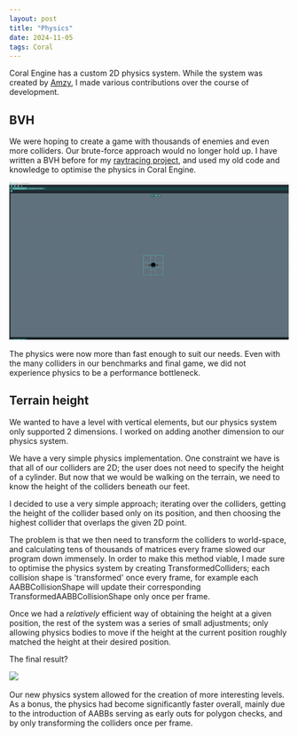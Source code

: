 ```yaml
---
layout: post
title: "Physics"
date: 2024-11-05
tags: Coral
---
```


Coral Engine has a custom 2D physics system. While the system was created by [Amzy](https://www.linkedin.com/in/amalia-amzy-zarcu-001b57295/), I made various contributions over the course of development.

[//]: # (TODO: Consider adding information about adding different collision shapes)

## BVH

We were hoping to create a game with thousands of enemies and even more colliders. Our brute-force approach would no longer hold up. I have written a BVH before for my [raytracing project](/projects/spider-sling), and used my old code and knowledge to optimise the physics in Coral Engine.

![](/img/projects/y2/coral/bvh.gif)

The physics were now more than fast enough to suit our needs. Even with the many colliders in our benchmarks and final game, we did not experience physics to be a performance bottleneck.

## Terrain height

We wanted to have a level with vertical elements, but our physics system only supported 2 dimensions. I worked on adding another dimension to our physics system.

We have a very simple physics implementation. One constraint we have is that all of our colliders are 2D; the user does not need to specify the height of a cylinder. But now that we would be walking on the terrain, we need to know the height of the colliders beneath our feet.

I decided to use a very simple approach; iterating over the colliders, getting the height of the collider based only on its position, and then choosing the highest collider that overlaps the given 2D point.

The problem is that we then need to transform the colliders to world-space, and calculating tens of thousands of  matrices every frame slowed our program down immensely. In order to make this method viable, I made sure to optimise the physics system by creating TransformedColliders; each collision shape is 'transformed' once every frame, for example each AABBCollisionShape will update their corresponding TransformedAABBCollisionShape only once per frame.

Once we had a *relatively* efficient way of obtaining the height at a given position, the rest of the system was a series of small adjustments; only allowing physics bodies to move if the height at the current position roughly matched the height at their desired position.

The final result?

![](/img/projects/y2/coral/PhysicsHeightDemo.gif)

Our new physics system allowed for the creation of more interesting levels. As a bonus, the physics had become significantly faster overall, mainly due to the introduction of AABBs serving as early outs for polygon checks, and by only transforming the colliders once per frame. 

